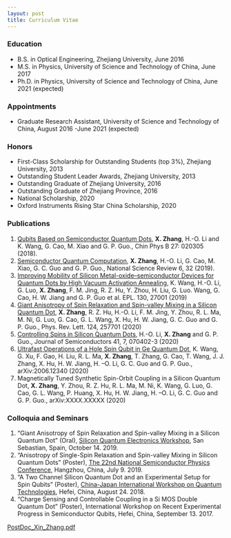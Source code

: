 ```yaml
---
layout: post
title: Curriculum Vitae
---
```

### Education
* B.S. in Optical Engineering, Zhejiang University, June 2016
* M.S. in Physics, University of Science and Technology of China, June 2017
* Ph.D. in Physics, University of Science and Technology of China, June 2021 (expected)

### Appointments
* Graduate Research Assistant, University of Science and Technology of China, August 2016 -June 2021 (expected)

### Honors
* First-Class Scholarship for Outstanding Students (top 3%), Zhejiang University, 2013
* Outstanding Student Leader Awards, Zhejiang University, 2013
*	Outstanding Graduate of Zhejiang University, 2016
* Outstanding Graduate of Zhejiang Province, 2016
*	National Scholarship, 2020
*	Oxford Instruments Rising Star China Scholarship, 2020

### Publications
1.	[Qubits Based on Semiconductor Quantum Dots](https://iopscience.iop.org/article/10.1088/1674-1056/27/2/020305/meta), **X. Zhang**, H.-O. Li and K. Wang, G. Cao, M. Xiao and G. P. Guo., Chin Phys B 27: 020305 (2018).
2.	[Semiconductor Quantum Computation](https://academic.oup.com/nsr/article/6/1/32/5257863), **X. Zhang**, H.-O. Li, G. Cao, M. Xiao, G. C. Guo and G. P. Guo., National Science Review 6, 32 (2019).
3.	[Improving Mobility of Silicon Metal-oxide–semiconductor Devices for Quantum Dots by High Vacuum Activation Annealing](https://iopscience.iop.org/article/10.1209/0295-5075/130/27001/meta), K. Wang, H.-O. Li, G. Luo, **X. Zhang**, F. M. Jing, R. Z. Hu, Y. Zhou, H. Liu, G. Luo. Wang, G. Cao, H. W. Jiang and G. P. Guo et al. EPL. 130, 27001 (2019)
4.	[Giant Anisotropy of Spin Relaxation and Spin-valley Mixing in a Silicon Quantum Dot](https://journals.aps.org/prl/abstract/10.1103/PhysRevLett.124.257701), **X. Zhang**, R. Z. Hu, H.-O. Li, F. M. Jing, Y. Zhou, R. L. Ma, M. Ni, G. Luo, G. Cao, G. L. Wang, X. Hu, H. W. Jiang, G. C. Guo and G. P. Guo., Phys. Rev. Lett. 124, 257701 (2020)
5.	[Controlling Spins in Silicon Quantum Dots](http://www.jos.ac.cn/app/article/app/doi/10.1088/1674-4926/41/7/070402), H.-O. Li, **X. Zhang** and G. P. Guo., Journal of Semiconductors 41, 7, 070402-3 (2020)
6.	[Ultrafast Operations of a Hole Spin Qubit in Ge Quantum Dot](https://arxiv.org/abs/2006.12340), K. Wang, G. Xu, F. Gao, H. Liu, R. L. Ma, **X. Zhang**, T. Zhang, G. Cao, T. Wang, J. J. Zhang, X. Hu, H. W. Jiang, H. –O. Li, G. C. Guo and G. P. Guo., arXiv:2006.12340 (2020)
7.	Magnetically Tuned Synthetic Spin-Orbit Coupling in a Silicon Quantum Dot, **X. Zhang**, Y. Zhou, R. Z. Hu, R. L. Ma, M. Ni, K. Wang, G. Luo, G. Cao, G. L. Wang, P. Huang, X. Hu, H. W. Jiang, H. –O. Li, G. C. Guo and G. P. Guo., arXiv:XXXX.XXXXX (2020)


### Colloquia and Seminars

1.	“Giant Anisotropy of Spin Relaxation and Spin-valley Mixing in a Silicon Quantum Dot” (Oral), [Silicon Quantum Electronics Workshop](http://siqew2019.dipc.org/), San Sebastian, Spain, October 14. 2019. 
2.	“Anisotropy of Single-Spin Relaxation and Spin-valley Mixing in Silicon Quantum Dots” (Poster), [The 22nd National Semiconductor Physics Conference](http://www.spc2019.org/), Hangzhou, China, July 9. 2019.
3.	“A Two Channel Silicon Quantum Dot and an Experimental Setup for Spin Qubits” (Poster), [China-Japan International Workshop on Quantum Technologies](http://www.quantum.physics.sk/people/stano/talk_announcements/2018Hefei.pdf), Hefei, China, August 24. 2018.
4.	“Charge Sensing and Controllable Coupling in a Si MOS Double Quantum Dot” (Poster), International Workshop on Recent Experimental Progress in Semiconductor Qubits, Hefei, China, September 13. 2017.

[PostDoc_Xin_Zhang.pdf](https://github.com/Xinquant/Xinquant.github.io/raw/master/file_pdf/PostDoc_Xin_Zhang.pdf)
